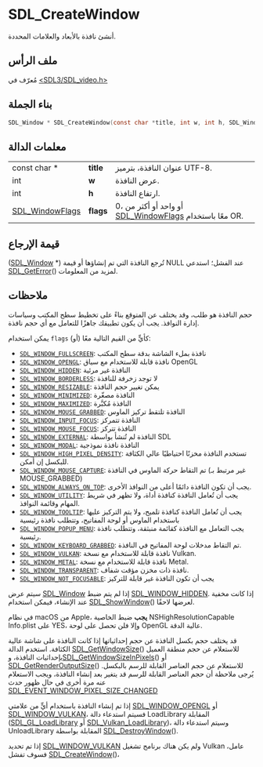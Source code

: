 # SDL_CreateWindow

أنشئ نافذة بالأبعاد والعلامات المحددة.

## ملف الرأس

مُعرّف في [<SDL3/SDL_video.h>](https://github.com/libsdl-org/SDL/blob/main/include/SDL3/SDL_video.h)

## بناء الجملة

```c
SDL_Window * SDL_CreateWindow(const char *title, int w, int h, SDL_WindowFlags flags);
```

## معلمات الدالة

| | | |
| ---------------------------------- | --------- | ------------------------------------------------------------------- |
| const char * | **title** | عنوان النافذة، بترميز UTF-8. |
| int | **w** | عرض النافذة. |
| int | **h** | ارتفاع النافذة. |
| [SDL_WindowFlags](SDL_WindowFlags) | **flags** | 0، أو واحد أو أكثر من [SDL_WindowFlags](SDL_WindowFlags) معًا باستخدام OR. |

## قيمة الإرجاع

([SDL_Window](SDL_Window) *) تُرجع النافذة التي تم إنشاؤها أو قيمة NULL عند الفشل؛ استدعي [SDL_GetError](SDL_GetError)() لمزيد من المعلومات.

## ملاحظات

حجم النافذة هو طلب، وقد يختلف عن المتوقع بناءً على تخطيط سطح المكتب وسياسات إدارة النوافذ. يجب أن يكون تطبيقك جاهزًا للتعامل مع أي حجم نافذة.

يمكن استخدام `flags` كأيٍّ من القيم التالية معًا (أو):

- [`SDL_WINDOW_FULLSCREEN`](SDL_WINDOW_FULLSCREEN): نافذة بملء الشاشة بدقة سطح المكتب
- [`SDL_WINDOW_OPENGL`](SDL_WINDOW_OPENGL): نافذة قابلة للاستخدام مع سياق OpenGL
- [`SDL_WINDOW_HIDDEN`](SDL_WINDOW_HIDDEN): النافذة غير مرئية
- [`SDL_WINDOW_BORDERLESS`](SDL_WINDOW_BORDERLESS): لا توجد زخرفة للنافذة
- [`SDL_WINDOW_RESIZABLE`](SDL_WINDOW_RESIZABLE): يمكن تغيير حجم النافذة
- [`SDL_WINDOW_MINIMIZED`](SDL_WINDOW_MINIMIZED): النافذة مصغّرة
- [`SDL_WINDOW_MAXIMIZED`](SDL_WINDOW_MAXIMIZED): النافذة مُكبَّرة
- [`SDL_WINDOW_MOUSE_GRABBED`](SDL_WINDOW_MOUSE_GRABBED): النافذة
تلتقط تركيز الماوس
- [`SDL_WINDOW_INPUT_FOCUS`](SDL_WINDOW_INPUT_FOCUS): النافذة
تتمركز
- [`SDL_WINDOW_MOUSE_FOCUS`](SDL_WINDOW_MOUSE_FOCUS): النافذة
تتركز
- [`SDL_WINDOW_EXTERNAL`](SDL_WINDOW_EXTERNAL): النافذة لم تُنشأ بواسطة SDL
- [`SDL_WINDOW_MODAL`](SDL_WINDOW_MODAL): النافذة نافذة نموذجية
- [`SDL_WINDOW_HIGH_PIXEL_DENSITY`](SDL_WINDOW_HIGH_PIXEL_DENSITY): تستخدم النافذة مخزنًا احتياطيًا عالي الكثافة للبكسل إن أمكن.
- [`SDL_WINDOW_MOUSE_CAPTURE`](SDL_WINDOW_MOUSE_CAPTURE): تم التقاط حركة الماوس في النافذة (غير مرتبط بـ MOUSE_GRABBED)
- [`SDL_WINDOW_ALWAYS_ON_TOP`](SDL_WINDOW_ALWAYS_ON_TOP): يجب أن تكون النافذة دائمًا أعلى من النوافذ الأخرى.
- [`SDL_WINDOW_UTILITY`](SDL_WINDOW_UTILITY): يجب أن تُعامل النافذة كنافذة أداة، ولا تظهر في شريط المهام وقائمة النوافذ.
- [`SDL_WINDOW_TOOLTIP`](SDL_WINDOW_TOOLTIP): يجب أن تُعامل النافذة كنافذة تلميح، ولا يتم التركيز عليها باستخدام الماوس أو لوحة المفاتيح، وتتطلب نافذة رئيسية
- [`SDL_WINDOW_POPUP_MENU`](SDL_WINDOW_POPUP_MENU): يجب التعامل مع النافذة كقائمة منبثقة، وتتطلب نافذة رئيسية.
- [`SDL_WINDOW_KEYBOARD_GRABBED`](SDL_WINDOW_KEYBOARD_GRABBED): تم التقاط مدخلات لوحة المفاتيح في النافذة.
- [`SDL_WINDOW_VULKAN`](SDL_WINDOW_VULKAN): نافذة قابلة للاستخدام مع نسخة Vulkan.
- [`SDL_WINDOW_METAL`](SDL_WINDOW_METAL): نافذة قابلة للاستخدام مع نسخة Metal.
- [`SDL_WINDOW_TRANSPARENT`](SDL_WINDOW_TRANSPARENT): نافذة ذات مخزن مؤقت شفاف.
- [`SDL_WINDOW_NOT_FOCUSABLE`](SDL_WINDOW_NOT_FOCUSABLE): يجب أن تكون النافذة غير قابلة للتركيز

سيتم عرض [SDL_Window](SDL_Window) إذا لم يتم ضبط [SDL_WINDOW_HIDDEN](SDL_WINDOW_HIDDEN). إذا كانت مخفية عند الإنشاء، فيمكن استخدام [SDL_ShowWindow](SDL_ShowWindow)() لعرضها لاحقًا.

في نظام macOS من Apple، **يجب** ضبط الخاصية NSHighResolutionCapable Info.plist على YES، وإلا فلن تحصل على لوحة OpenGL عالية الدقة.

قد يختلف حجم بكسل النافذة عن حجم إحداثياتها إذا كانت النافذة على شاشة عالية الكثافة. استخدم الدالة [SDL_GetWindowSize](SDL_GetWindowSize)() للاستعلام عن حجم منطقة العميل بإحداثيات النافذة، و[SDL_GetWindowSizeInPixels](SDL_GetWindowSizeInPixels)() أو [SDL_GetRenderOutputSize](SDL_GetRenderOutputSize)() للاستعلام عن حجم العناصر القابلة للرسم بالبكسل. يُرجى ملاحظة أن حجم العناصر القابلة للرسم قد يتغير بعد إنشاء النافذة، ويجب الاستعلام عنه مرة أخرى في حال ظهور حدث [SDL_EVENT_WINDOW_PIXEL_SIZE_CHANGED](SDL_EVENT_WINDOW_PIXEL_SIZE_CHANGED)

إذا تم إنشاء النافذة باستخدام أيٍّ من علامتي [SDL_WINDOW_OPENGL](SDL_WINDOW_OPENGL) أو [SDL_WINDOW_VULKAN](SDL_WINDOW_VULKAN)، فسيتم استدعاء دالة LoadLibrary المقابلة ([SDL_GL_LoadLibrary](SDL_GL_LoadLibrary) أو [SDL_Vulkan_LoadLibrary](SDL_Vulkan_LoadLibrary))، وسيتم استدعاء دالة UnloadLibrary المقابلة بواسطة [SDL_DestroyWindow](SDL_DestroyWindow)().

إذا تم تحديد [SDL_WINDOW_VULKAN](SDL_WINDOW_VULKAN) ولم يكن هناك برنامج تشغيل Vulkan عامل، فسوف تفشل [SDL_CreateWindow](SDL_CreateWindow)()،